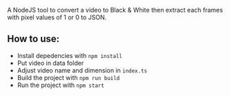 A NodeJS tool to convert a video to Black & White then extract each frames with pixel values of 1 or 0 to JSON.


## How to use:
- Install depedencies with `npm install`
- Put video in data folder
- Adjust video name and dimension in `index.ts`
- Build the project with `npm run build`
- Run the project with `npm start`